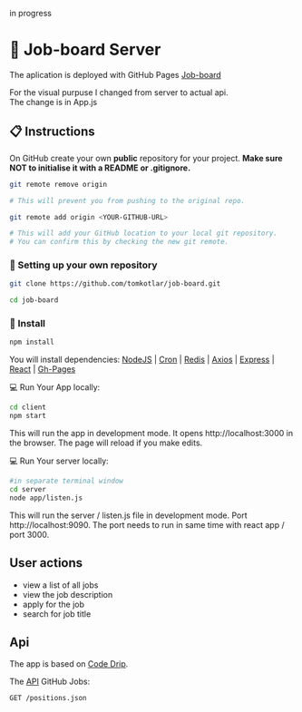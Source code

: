 in progress
# :briefcase: Job-board Server

The aplication is deployed with GitHub Pages [Job-board](https://tomkotlar.github.io/job-board/)

For the visual purpuse I changed from server to actual api.  
The change is in App.js 


## :clipboard: Instructions 

On GitHub create your own **public** repository for your project. **Make sure NOT to initialise it with a README or .gitignore.**

```bash
git remote remove origin

# This will prevent you from pushing to the original repo.
```

```bash
git remote add origin <YOUR-GITHUB-URL>

# This will add your GitHub location to your local git repository.
# You can confirm this by checking the new git remote.
``` 

###  :open_file_folder: Setting up your own repository

```bash
git clone https://github.com/tomkotlar/job-board.git

cd job-board
```


###  :dvd: Install

```bash
npm install
```
You will install dependencies: 
[NodeJS](https://nodejs.org/en/) | [Cron](https://crontab.guru/) |  [Redis](https://www.npmjs.com/package/redis) | [Axios](https://github.com/axios/axios) | [Express](https://www.npmjs.com/package/express)
|  [React](https://reactjs.org) | [Gh-Pages](https://github.com/gitname/react-gh-pages)  <br />


:computer: Run Your App locally: 

```bash
cd client
npm start

```
This will run the app in development mode. It opens http://localhost:3000 in the browser. The page will reload if you make edits.

:computer: Run Your server locally: 

```bash
#in separate terminal window
cd server
node app/listen.js

```
This will run the server / listen.js file in development mode. Port http://localhost:9090. The port needs to run in same time with react app / port 3000.


## User actions
- view a list of all jobs
- view the job description
- apply for the job
- search for job title


## Api 
The app is based on [Code Drip](https://www.youtube.com/watch?v=BPJSmlTMsQ4).

The [API](https://jobs.github.com/api) GitHub Jobs:

```http
GET /positions.json
```

